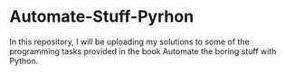 # Automate-Stuff-Pyrhon
In this repository, I will be uploading my solutions to some of the programming tasks provided in the book Automate the boring stuff with Python.
